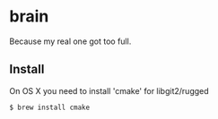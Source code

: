 brain
=====

Because my real one got too full.

Install
-------

On OS X you need to install 'cmake' for libgit2/rugged

~~~ sh
$ brew install cmake
~~~

